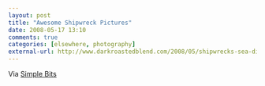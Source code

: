 ```yaml
---
layout: post  
title: "Awesome Shipwreck Pictures"  
date: 2008-05-17 13:10  
comments: true  
categories: [elsewhere, photography]
external-url: http://www.darkroastedblend.com/2008/05/shipwrecks-sea-disasters.html
---
```


Via [Simple Bits][1]

   [1]: http://www.simplebits.com


